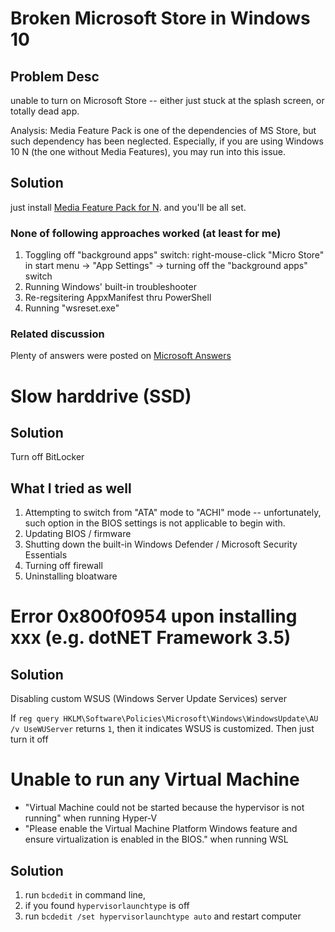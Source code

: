 # Broken Microsoft Store in Windows 10

## Problem Desc
unable to turn on Microsoft Store -- either just stuck at the splash screen, or totally dead app. 

Analysis: Media Feature Pack is one of the dependencies of MS Store, but such dependency has been neglected. Especially, if you are using Windows 10 N (the one without Media Features), you may run into this issue.

## Solution
just install [Media Feature Pack for N](https://www.microsoft.com/en-us/software-download/mediafeaturepack). and you'll be all set.

### None of following approaches worked (at least for me)
1. Toggling off "background apps" switch: right-mouse-click "Micro Store" in start menu -> "App Settings" -> turning off the "background apps" switch
2. Running Windows' built-in troubleshooter
3. Re-regsitering AppxManifest thru PowerShell
4. Running "wsreset.exe"

### Related discussion
Plenty of answers were posted on [Microsoft Answers](https://answers.microsoft.com/en-us/windows/forum/windows_10-windows_store/how-to-fix-ms-windows-storepurgecaches-app-didnt/30d1fce9-733d-4b27-bf14-e88ce7e77fbf)

# Slow harddrive (SSD) 

## Solution 
Turn off BitLocker

## What I tried as well
1. Attempting to switch from "ATA" mode to "ACHI" mode -- unfortunately, such option in the BIOS settings is not applicable to begin with.
3. Updating BIOS / firmware
4. Shutting down the built-in Windows Defender / Microsoft Security Essentials
5. Turning off firewall
6. Uninstalling  bloatware 

# Error 0x800f0954 upon installing xxx (e.g. dotNET Framework 3.5)

## Solution
Disabling custom WSUS (Windows Server Update Services) server

If `reg query HKLM\Software\Policies\Microsoft\Windows\WindowsUpdate\AU /v UseWUServer` returns `1`, then it indicates WSUS is customized. Then just turn it off

# Unable to run any Virtual Machine 
* "Virtual Machine could not be started because the hypervisor is not running" when running Hyper-V
* "Please enable the Virtual Machine Platform Windows feature and ensure virtualization is enabled in the BIOS." when running WSL

## Solution
1. run `bcdedit` in command line, 
2. if you found `hypervisorlaunchtype` is off
3. run `bcdedit /set hypervisorlaunchtype auto` and restart computer


